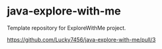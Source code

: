 # java-explore-with-me
Template repository for ExploreWithMe project.

https://github.com/Lucky7456/java-explore-with-me/pull/3